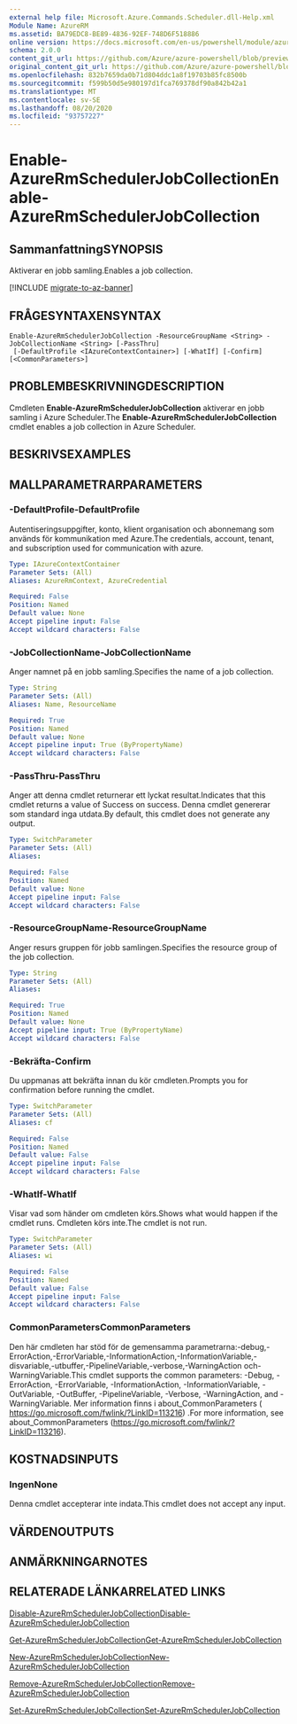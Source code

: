 ```yaml
---
external help file: Microsoft.Azure.Commands.Scheduler.dll-Help.xml
Module Name: AzureRM
ms.assetid: BA79EDC8-BE89-4836-92EF-748D6F518886
online version: https://docs.microsoft.com/en-us/powershell/module/azurerm.scheduler/enable-azurermschedulerjobcollection
schema: 2.0.0
content_git_url: https://github.com/Azure/azure-powershell/blob/preview/src/ResourceManager/Scheduler/Commands.Scheduler/help/Enable-AzureRmSchedulerJobCollection.md
original_content_git_url: https://github.com/Azure/azure-powershell/blob/preview/src/ResourceManager/Scheduler/Commands.Scheduler/help/Enable-AzureRmSchedulerJobCollection.md
ms.openlocfilehash: 832b7659da0b71d804ddc1a8f19703b85fc8500b
ms.sourcegitcommit: f599b50d5e980197d1fca769378df90a842b42a1
ms.translationtype: MT
ms.contentlocale: sv-SE
ms.lasthandoff: 08/20/2020
ms.locfileid: "93757227"
---
```

# <span data-ttu-id="c5b07-101">Enable-AzureRmSchedulerJobCollection</span><span class="sxs-lookup"><span data-stu-id="c5b07-101">Enable-AzureRmSchedulerJobCollection</span></span>

## <span data-ttu-id="c5b07-102">Sammanfattning</span><span class="sxs-lookup"><span data-stu-id="c5b07-102">SYNOPSIS</span></span>
<span data-ttu-id="c5b07-103">Aktiverar en jobb samling.</span><span class="sxs-lookup"><span data-stu-id="c5b07-103">Enables a job collection.</span></span>

[!INCLUDE [migrate-to-az-banner](../../includes/migrate-to-az-banner.md)]

## <span data-ttu-id="c5b07-104">FRÅGESYNTAXEN</span><span class="sxs-lookup"><span data-stu-id="c5b07-104">SYNTAX</span></span>

```
Enable-AzureRmSchedulerJobCollection -ResourceGroupName <String> -JobCollectionName <String> [-PassThru]
 [-DefaultProfile <IAzureContextContainer>] [-WhatIf] [-Confirm] [<CommonParameters>]
```

## <span data-ttu-id="c5b07-105">PROBLEMBESKRIVNING</span><span class="sxs-lookup"><span data-stu-id="c5b07-105">DESCRIPTION</span></span>
<span data-ttu-id="c5b07-106">Cmdleten **Enable-AzureRmSchedulerJobCollection** aktiverar en jobb samling i Azure Scheduler.</span><span class="sxs-lookup"><span data-stu-id="c5b07-106">The **Enable-AzureRmSchedulerJobCollection** cmdlet enables a job collection in Azure Scheduler.</span></span>

## <span data-ttu-id="c5b07-107">BESKRIVS</span><span class="sxs-lookup"><span data-stu-id="c5b07-107">EXAMPLES</span></span>

## <span data-ttu-id="c5b07-108">MALLPARAMETRAR</span><span class="sxs-lookup"><span data-stu-id="c5b07-108">PARAMETERS</span></span>

### <span data-ttu-id="c5b07-109">-DefaultProfile</span><span class="sxs-lookup"><span data-stu-id="c5b07-109">-DefaultProfile</span></span>
<span data-ttu-id="c5b07-110">Autentiseringsuppgifter, konto, klient organisation och abonnemang som används för kommunikation med Azure.</span><span class="sxs-lookup"><span data-stu-id="c5b07-110">The credentials, account, tenant, and subscription used for communication with azure.</span></span>

```yaml
Type: IAzureContextContainer
Parameter Sets: (All)
Aliases: AzureRmContext, AzureCredential

Required: False
Position: Named
Default value: None
Accept pipeline input: False
Accept wildcard characters: False
```

### <span data-ttu-id="c5b07-111">-JobCollectionName</span><span class="sxs-lookup"><span data-stu-id="c5b07-111">-JobCollectionName</span></span>
<span data-ttu-id="c5b07-112">Anger namnet på en jobb samling.</span><span class="sxs-lookup"><span data-stu-id="c5b07-112">Specifies the name of a job collection.</span></span>

```yaml
Type: String
Parameter Sets: (All)
Aliases: Name, ResourceName

Required: True
Position: Named
Default value: None
Accept pipeline input: True (ByPropertyName)
Accept wildcard characters: False
```

### <span data-ttu-id="c5b07-113">-PassThru</span><span class="sxs-lookup"><span data-stu-id="c5b07-113">-PassThru</span></span>
<span data-ttu-id="c5b07-114">Anger att denna cmdlet returnerar ett lyckat resultat.</span><span class="sxs-lookup"><span data-stu-id="c5b07-114">Indicates that this cmdlet returns a value of Success on success.</span></span>
<span data-ttu-id="c5b07-115">Denna cmdlet genererar som standard inga utdata.</span><span class="sxs-lookup"><span data-stu-id="c5b07-115">By default, this cmdlet does not generate any output.</span></span>

```yaml
Type: SwitchParameter
Parameter Sets: (All)
Aliases: 

Required: False
Position: Named
Default value: None
Accept pipeline input: False
Accept wildcard characters: False
```

### <span data-ttu-id="c5b07-116">-ResourceGroupName</span><span class="sxs-lookup"><span data-stu-id="c5b07-116">-ResourceGroupName</span></span>
<span data-ttu-id="c5b07-117">Anger resurs gruppen för jobb samlingen.</span><span class="sxs-lookup"><span data-stu-id="c5b07-117">Specifies the resource group of the job collection.</span></span>

```yaml
Type: String
Parameter Sets: (All)
Aliases: 

Required: True
Position: Named
Default value: None
Accept pipeline input: True (ByPropertyName)
Accept wildcard characters: False
```

### <span data-ttu-id="c5b07-118">-Bekräfta</span><span class="sxs-lookup"><span data-stu-id="c5b07-118">-Confirm</span></span>
<span data-ttu-id="c5b07-119">Du uppmanas att bekräfta innan du kör cmdleten.</span><span class="sxs-lookup"><span data-stu-id="c5b07-119">Prompts you for confirmation before running the cmdlet.</span></span>

```yaml
Type: SwitchParameter
Parameter Sets: (All)
Aliases: cf

Required: False
Position: Named
Default value: False
Accept pipeline input: False
Accept wildcard characters: False
```

### <span data-ttu-id="c5b07-120">-WhatIf</span><span class="sxs-lookup"><span data-stu-id="c5b07-120">-WhatIf</span></span>
<span data-ttu-id="c5b07-121">Visar vad som händer om cmdleten körs.</span><span class="sxs-lookup"><span data-stu-id="c5b07-121">Shows what would happen if the cmdlet runs.</span></span>
<span data-ttu-id="c5b07-122">Cmdleten körs inte.</span><span class="sxs-lookup"><span data-stu-id="c5b07-122">The cmdlet is not run.</span></span>

```yaml
Type: SwitchParameter
Parameter Sets: (All)
Aliases: wi

Required: False
Position: Named
Default value: False
Accept pipeline input: False
Accept wildcard characters: False
```

### <span data-ttu-id="c5b07-123">CommonParameters</span><span class="sxs-lookup"><span data-stu-id="c5b07-123">CommonParameters</span></span>
<span data-ttu-id="c5b07-124">Den här cmdleten har stöd för de gemensamma parametrarna:-debug,-ErrorAction,-ErrorVariable,-InformationAction,-InformationVariable,-disvariable,-utbuffer,-PipelineVariable,-verbose,-WarningAction och-WarningVariable.</span><span class="sxs-lookup"><span data-stu-id="c5b07-124">This cmdlet supports the common parameters: -Debug, -ErrorAction, -ErrorVariable, -InformationAction, -InformationVariable, -OutVariable, -OutBuffer, -PipelineVariable, -Verbose, -WarningAction, and -WarningVariable.</span></span> <span data-ttu-id="c5b07-125">Mer information finns i about_CommonParameters ( https://go.microsoft.com/fwlink/?LinkID=113216) .</span><span class="sxs-lookup"><span data-stu-id="c5b07-125">For more information, see about_CommonParameters (https://go.microsoft.com/fwlink/?LinkID=113216).</span></span>

## <span data-ttu-id="c5b07-126">KOSTNADS</span><span class="sxs-lookup"><span data-stu-id="c5b07-126">INPUTS</span></span>

### <span data-ttu-id="c5b07-127">Ingen</span><span class="sxs-lookup"><span data-stu-id="c5b07-127">None</span></span>
<span data-ttu-id="c5b07-128">Denna cmdlet accepterar inte indata.</span><span class="sxs-lookup"><span data-stu-id="c5b07-128">This cmdlet does not accept any input.</span></span>

## <span data-ttu-id="c5b07-129">VÄRDEN</span><span class="sxs-lookup"><span data-stu-id="c5b07-129">OUTPUTS</span></span>

## <span data-ttu-id="c5b07-130">ANMÄRKNINGAR</span><span class="sxs-lookup"><span data-stu-id="c5b07-130">NOTES</span></span>

## <span data-ttu-id="c5b07-131">RELATERADE LÄNKAR</span><span class="sxs-lookup"><span data-stu-id="c5b07-131">RELATED LINKS</span></span>

[<span data-ttu-id="c5b07-132">Disable-AzureRmSchedulerJobCollection</span><span class="sxs-lookup"><span data-stu-id="c5b07-132">Disable-AzureRmSchedulerJobCollection</span></span>](./Disable-AzureRmSchedulerJobCollection.md)

[<span data-ttu-id="c5b07-133">Get-AzureRmSchedulerJobCollection</span><span class="sxs-lookup"><span data-stu-id="c5b07-133">Get-AzureRmSchedulerJobCollection</span></span>](./Get-AzureRmSchedulerJobCollection.md)

[<span data-ttu-id="c5b07-134">New-AzureRmSchedulerJobCollection</span><span class="sxs-lookup"><span data-stu-id="c5b07-134">New-AzureRmSchedulerJobCollection</span></span>](./New-AzureRmSchedulerJobCollection.md)

[<span data-ttu-id="c5b07-135">Remove-AzureRmSchedulerJobCollection</span><span class="sxs-lookup"><span data-stu-id="c5b07-135">Remove-AzureRmSchedulerJobCollection</span></span>](./Remove-AzureRmSchedulerJobCollection.md)

[<span data-ttu-id="c5b07-136">Set-AzureRmSchedulerJobCollection</span><span class="sxs-lookup"><span data-stu-id="c5b07-136">Set-AzureRmSchedulerJobCollection</span></span>](./Set-AzureRmSchedulerJobCollection.md)


